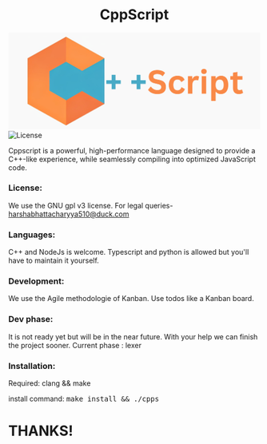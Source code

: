 <h1 style="text-align: center;">CppScript</h1>

<img src="https://github.com/Harsha-Bhattacharyya/CppScript/blob/Master/logo.png"/>

<img alt="License" src="https://img.shields.io/github/license/lunarvim/lunarvim?style=for-the-badge&logo=starship&color=ee999f&logoColor=D9E0EE&labelColor=302D41" />
  
Cppscript is a powerful, high-performance language designed to provide a C++-like experience, while seamlessly compiling into optimized JavaScript code.

### License:

We use the GNU gpl v3 license.
For legal queries- harshabhattacharyya510@duck.com 

### Languages:

C++ and NodeJs is welcome.
Typescript and python is allowed but you'll have to maintain it yourself.

### Development:

We use the Agile methodologie of Kanban.
Use todos like a Kanban board.

### Dev phase:

It is not ready yet but will be in the near future. With your help we can finish the project sooner.
Current phase : lexer

### Installation:

Required: clang && make

install command: <tt>make install && ./cpps</tt>

#                THANKS!
